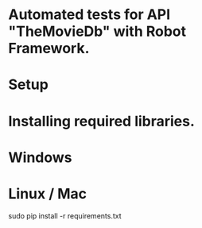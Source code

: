 # Automated tests for API "TheMovieDb" with Robot Framework.

# Setup
# Installing required libraries.

# Windows


# Linux / Mac
sudo pip install -r requirements.txt
